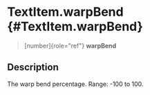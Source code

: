 TextItem.warpBend {#TextItem.warpBend}
=================

> [number]{role="ref"} **warpBend**

Description
-----------

The warp bend percentage. Range: -100 to 100.

